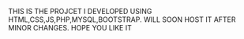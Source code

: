THIS IS THE PROJCET I DEVELOPED USING HTML,CSS,JS,PHP,MYSQL,BOOTSTRAP.
WILL SOON HOST IT AFTER MINOR CHANGES.
HOPE YOU LIKE IT
